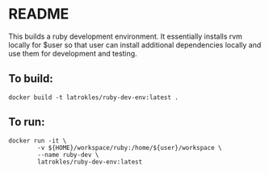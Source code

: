 # README

This builds a ruby development environment. It essentially installs rvm locally
for $user so that user can install additional dependencies locally and use them
for development and testing.

## To build:
```
docker build -t latrokles/ruby-dev-env:latest .
```

## To run:
```
docker run -it \
        -v ${HOME}/workspace/ruby:/home/${user}/workspace \
        --name ruby-dev \
        latrokles/ruby-dev-env:latest
```
